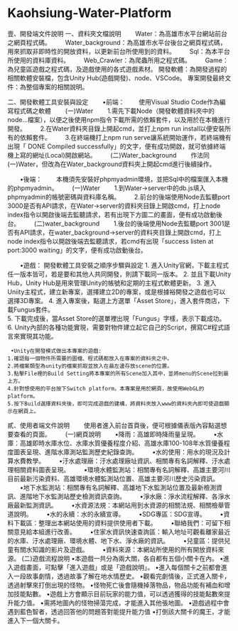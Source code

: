 # Kaohsiung-Water-Platform
壹、開發端文件說明
一、資料夾文檔說明
　　Water：為高雄市水平台網站前台之網頁程式碼。
　　Water_background：為高雄市水平台後台之網頁程式碼，用來抓取非即時性的開放資料，以更新前台所使用到的資料。
　　Sql：為本平台所使用的資料庫資料。
　　Web_Crawler：為爬蟲所用之程式碼。
　　Game：為兒童區遊戲之程式碼，及遊戲使用的各式遊戲素材。
    開發軟體：為開發過程的相關軟體安裝檔，包含Unity Hub(遊戲開發)、node、VSCode。
    專案開發最終文件：為整個專案的相關說明。

二、開發軟體工具安裝與設定
　　•前端：
　　使用Visual Studio Code作為編寫程式碼之軟體
　　(一)Water
　　1.需先下載Node（開發軟體資料夾中的node...檔案），以便之後使用npm指令下載所需的依賴套件，以及用於在本機進行開發。
　　2.在Water資料夾目錄上開起cmd，並打上npm run install以便安裝所有的依賴套件。
　　3.在終端機打上npm run serve讓系統開始運作，若終端機有出現「 DONE  Compiled successfully」的文字，便有成功開啟，就可依據終端機上寫的網址(Local)開啟網站。
　　(二)Water_background
　　作法同(一)Water，但改為在Water_background資料夾上開起cmd進行後續操作。
 
　　•後端：
　　本機須先安裝好phpmyadmin環境，並把Sql中的檔案匯入本機的phpmyadmin。
　　(一)Water
　　1.到Water→server中的db.js填入phpmyadmin的帳號密碼與資料庫名稱。
　　2.前台的後端使用Node去監聽port 3000是否有API請求，在Water→server的資料夾目錄上開啟cmd，打上node index指令以開啟後端去監聽請求，若有出現下方圖二的畫面，便有成功啟動後台。
　　(二)water_background
　　1.後台的後端使用Node去監聽port 3001是否有API請求，在water_background→server的資料夾目錄上開啟cmd，打上node index指令以開啟後端去監聽請求，若cmd有出現「success listen at port:3000
waiting」的文字，便有成功啟動後台。

　　•遊戲：
      開發軟體工具安裝之順序步驟與設定
	1. 進入Unity官網，下載主程式任一版本皆可，若是要和其他人共同開發，則請下載同一版本。
	2. 並且下載Unity Hub，Unity Hub是用來管理Unity的帳號和定期的主程式軟體更新。
	3. 進入Uniity主程式，建立新專案，選擇建立2D的專案，或是根據裕開發之遊戲也可以選擇3D專案。
	4. 進入專案後，點選上方選單「Asset Store」，進入套件商店，下載Fungus套件。  
	5. 下載完成後，當Asset Store的選單裡出現「Fungus」字樣，表示下載成功。
	6. Unity內部的各種功能實現，需要對物件建立起它自己的Script，撰寫C#程式語言來實現其功能。

     •Unity在開發模式做出本專案的遊戲:
	1.確認每一個物件所需要的圖檔、程式碼都放入在專案的資料夾之中。
	2.將檔案類型為unity的檔案抓取並放入在最左邊存放scene的位置。
	3.點擊File裡的Build Setting將本專案的所有Scene加入其中，並將menu的Scene拉到最上方。
	4.針對想使用的平台按下Switch platform，本專案是用於網頁，故使用WebGL的platform。
	5.按下Build選擇資料夾後，即可完成遊戲的建構，將資料夾放入www的資料夾內即可使遊戲顯示在網頁上。


貳、使用者端文件說明
　　使用者進入前台首頁後，便可根據儀表版內容點選想要查看的頁面。
　　(一)網頁說明
　　•降雨：高雄即時降雨量呈現。
　　•水庫：高雄即時水庫水位、水庫水質優養程度介紹、高雄水庫100-108年水質優養程度圖表呈現、進階水庫測站監測歷史紀錄查詢。
　　•水的使用：用水的現況及計算水費教學。
　　•汙水處理廠：汙水處理廠址資訊、相關專有名詞解釋、汙水處理相關資料圖表呈現。
　　•環境水體監測站：相關專有名詞解釋、高雄主要河川目前最新污染資料、高雄環境水體監測站位置、高雄主要河川歷史污染資訊。
　　•地下水監測站：相關專有名詞解釋、高雄地下水監測站位置及最新檢測資訊、進階地下水監測站歷史檢測資訊查詢。
　　•淨水廠：淨水流程解釋、各淨水廠最新監測資訊。
　　•水資源法規：本網站用到水資源的相關法規、相關檢舉管道說明。
　　•水的永續：水的永續宣導。
　　•SDG專區：SDG宣導。
　　•資料下載區：整理出本網站使用的資料提供使用者下載。
　　•聯絡我們：可留下相關意見給本組進行改善。
　　•住家水資訊快速查詢區：輸入地址可觀看離家最近的水庫、汙水處理廠、環境水體、地下水、淨水廠的資訊。
　　•兒童區：提供兒童有關水知識的影片及遊戲。
　　•資料來源：本網站所使用的所有開放資料來源。
    (二)遊戲流程說明
    •本遊戲一共分為兩大關，各自都有五個小關卡在內。
    •進入遊戲畫面，可點擊「進入遊戲」或是「遊戲說明」。
    •進入每個關卡之前都會進入一段故事劇情，透過故事了解在地水情歷史。
    •觀看完劇情後，正式進入關卡，透過射擊來打倒出現的怪物。
    •怪物死亡後會隨機掉落物品，物品功能有補血和增加技能點數。
    •遊戲上方會顯示目前玩家的能力值，可以透過獲得的技能點數來提升能力值。
    •需將地圖內的怪物掃蕩完成，才能進入其他張地圖。
    •遊戲過程中會遇到藍色智者，透過回答他的問題答對能提升能力值
    •打倒該大關卡的魔王，才能進入下一個大關卡。
